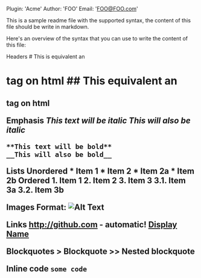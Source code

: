  Plugin: 'Acme'
 Author: 'FOO'
 Email: 'FOO@FOO.com'

 This is a sample readme file with the supported syntax, the content of this file should be write in markdown.

 Here's an overview of the syntax that you can use to write the content of this file:

 Headers
    # This is equivalent an <h1> tag on html
    ## This equivalent an <h2> tag on html

 Emphasis
    *This text will be italic*
    _This will also be italic_

    **This text will be bold**
    __This will also be bold__

Lists
    Unordered
        * Item 1
        * Item 2
            * Item 2a
            * Item 2b
    Ordered
        1. Item 1
        2. Item 2
        3. Item 3
           3.1. Item 3a
           3.2. Item 3b

Images
    Format: ![Alt Text](url)

Links
    http://github.com - automatic!
    [Display Name](http://<link>)

Blockquotes
    > Blockquote
    >> Nested blockquote

Inline code
    ` some code `

